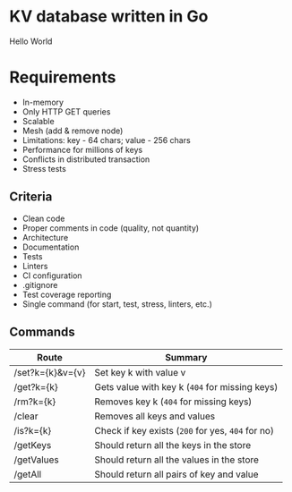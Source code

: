 # KV database written in Go
Hello World

# Requirements
- In-memory
- Only HTTP GET queries
- Scalable
- Mesh (add & remove node)
- Limitations: key - 64 chars; value - 256 chars
- Performance for millions of keys
- Conflicts in distributed transaction
- Stress tests

## Criteria
- Clean code
- Proper comments in code (quality, not quantity)
- Architecture
- Documentation
- Tests
- Linters
- CI configuration
- .gitignore
- Test coverage reporting
- Single command (for start, test, stress, linters, etc.)

## Commands
| Route            | Summary                                           |
|------------------|---------------------------------------------------|
| /set?k={k}&v={v} | Set key k with value v                            |
| /get?k={k}       | Gets value with key k (`404` for missing keys)    |
| /rm?k={k}        | Removes key k (`404` for missing keys)            |
| /clear           | Removes all keys and values                       |
| /is?k={k}        | Check if key exists (`200` for yes, `404` for no) |
| /getKeys         | Should return all the keys in the store           |
| /getValues       | Should return all the values in the store         |
| /getAll          | Should return all pairs of key and value          |
